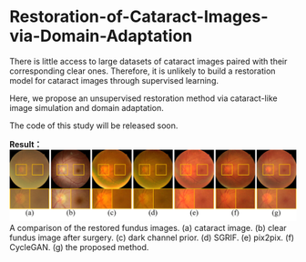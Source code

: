 # Restoration-of-Cataract-Images-via-Domain-Adaptation
There is little access to large datasets of cataract images paired with their corresponding clear ones. Therefore, it is unlikely to build a restoration model for cataract images through supervised learning.

Here, we propose an unsupervised restoration method via cataract-like image simulation and domain adaptation.

The code of this study will be released soon.

**Result：**
![Output](images/Output.png)
A comparison of the restored fundus images. (a) cataract image. (b) clear fundus image after surgery. (c) dark channel prior. (d) SGRIF. (e) pix2pix. (f) CycleGAN. (g) the proposed method.
